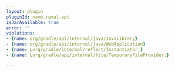 ```yaml
---
layout: plugin
pluginId: name.remal.apt
isJarAvailable: true
error: ''
violations:
- {name: org/gradle/api/internal/java/JavaLibrary}
- {name: org/gradle/api/internal/java/WebApplication}
- {name: Lorg/gradle/internal/reflect/Instantiator;}
- {name: Lorg/gradle/api/internal/file/TemporaryFileProvider;}

---
```

